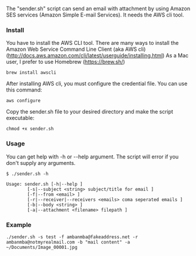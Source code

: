 The "sender.sh" script can send an email with attachment by using Amazon SES services (Amazon Simple E-mail Services). It needs the AWS cli tool.

### Install

You have to install the AWS CLI tool.
There are many ways to install the Amazon Web Service Command Line Client (aka AWS cli) (http://docs.aws.amazon.com/cli/latest/userguide/installing.html)
As a Mac user, I prefer to use Homebrew (https://brew.sh/)

```
brew install awscli
```

After installing AWS cli, you must configure the credential file. You can use this command:

```
aws configure
```

Copy the sender.sh file to your desired directory and make the script executable:

```
chmod +x sender.sh
```

### Usage

You can get help with -h or --help argument. The script will error if you don't supply any arguments.

```
$ ./sender.sh -h

Usage: sender.sh [-h|--help ]
        [-s|--subject <string> subject/title for email ]
        [-f|--from <email> ]
        [-r|--receiver|--receivers <emails> coma seperated emails ]
        [-b|--body <string> ]
        [-a|--attachment <filename> filepath ]
```

### Example

```
./sender.sh -s test -f ambanmba@fakeaddress.net -r ambanmba@notmyrealmail.com -b "mail content" -a ~/Documents/Image_00001.jpg
```
